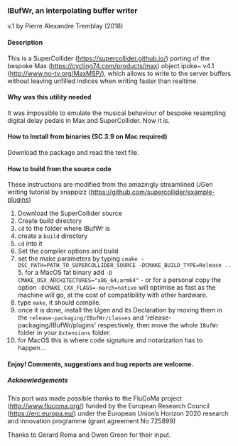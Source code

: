 ### IBufWr, an interpolating buffer writer
v.1 by Pierre Alexandre Tremblay (2018)

#### Description
This is a SuperCollider (https://supercollider.github.io/) porting of the bespoke Max (https://cycling74.com/products/max) object ipoke~ v4.1 (http://www.no-tv.org/MaxMSP/), which allows to write to the server buffers without leaving unfilled indices when writing faster than realtime.

#### Why was this utility needed
It was impossible to emulate the musical behaviour of bespoke resampling digital delay pedals in Max and SuperCollider. Now it is.

#### How to Install from binaries (SC 3.9 on Mac required)
Download the package and read the text file.

#### How to build from the source code
These instructions are modified from the amazingly streamlined UGen writing tutorial by snappizz (https://github.com/supercollider/example-plugins)
1. Download the SuperCollider source
2. Create build directory
  1. `cd` to the folder where IBufWr is
  2. create a `build` directory
  3. `cd` into it
3. Set the compiler options and build
  4. set the make parameters by typing `cmake -DSC_PATH=PATH_TO_SUPERCOLLIDER_SOURCE -DCMAKE_BUILD_TYPE=Release ..`
    5. for a MacOS fat binary add `-D CMAKE_OSX_ARCHITECTURES="x86_64;arm64"` - or for a personal copy the option `-DCMAKE_CXX_FLAGS=-march=native` will optimise as fast as the machine will go, at the cost of compatibility with other hardware.
  6. type `make`, it should compile.
7. once it is done, install the Ugen and its Declaration by moving them in the `release-packaging/IBufWr/classes` and 'release-packaging/IBufWr/plugins' respectively, then move the whole `IBufWr` folder in your `Extensions` folder.
  8. for MacOS this is where code signature and notarization has to happen...

#### Enjoy! Comments, suggestions and bug reports are welcome.

##### Acknowledgements
This port was made possible thanks to the FluCoMa project (http://www.flucoma.org/) funded by the European Research Council (https://erc.europa.eu/) under the European Union’s Horizon 2020 research and innovation programme (grant agreement No 725899)

Thanks to Gerard Roma and Owen Green for their input.
